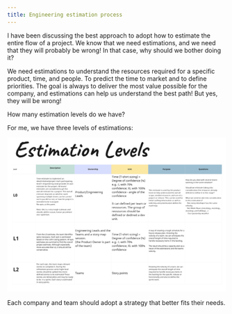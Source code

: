 ```yaml
---
title: Engineering estimation process
---
```


I have been discussing the best approach to adopt how to estimate the entire flow of a project. We know that we need estimations, and we need that they will probably be wrong! In that case, why should we bother doing it? 

We need estimations to understand the resources required for a specific product, time, and people. To predict the time to market and to define priorities. The goal is always to deliver the most value possible for the company, and estimations can help us understand the best path! But yes, they will be wrong!

How many estimation levels do we have?

For me, we have three levels of estimations:

<img src="images/Estimations framework.jpg">  

Each company and team should adopt a strategy that better fits their needs.